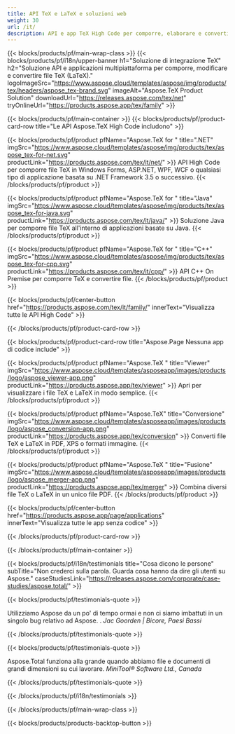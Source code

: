 ```yaml
---
title: API TeX e LaTeX e soluzioni web
weight: 30
url: /it/
description: API e app TeX High Code per comporre, elaborare e convertire documenti TeX. Questa soluzione supporta anche PDF, EPS, SVG e la maggior parte dei formati immagine come formati di output.
---
```


{{< blocks/products/pf/main-wrap-class >}}
{{< blocks/products/pf/i18n/upper-banner h1="Soluzione di integrazione TeX" h2="Soluzione API e applicazioni multipiattaforma per comporre, modificare e convertire file TeX (LaTeX)." logoImageSrc="https://www.aspose.cloud/templates/aspose/img/products/tex/headers/aspose_tex-brand.svg" imageAlt="Aspose.TeX Product Solution" downloadUrl="https://releases.aspose.com/tex/net" tryOnlineUrl="https://products.aspose.app/tex/family" >}}

{{< blocks/products/pf/main-container >}}
{{< blocks/products/pf/product-card-row title="Le API Aspose.TeX High Code includono" >}}

{{< blocks/products/pf/product pfName="Aspose.TeX for " title=".NET" imgSrc="https://www.aspose.cloud/templates/aspose/img/products/tex/aspose_tex-for-net.svg" productLink="https://products.aspose.com/tex/it/net/" >}}
API High Code per comporre file TeX in Windows Forms, ASP.NET, WPF, WCF o qualsiasi tipo di applicazione basata su .NET Framework 3.5 o successivo.
{{< /blocks/products/pf/product >}}

{{< blocks/products/pf/product pfName="Aspose.TeX for " title="Java" imgSrc="https://www.aspose.cloud/templates/aspose/img/products/tex/aspose_tex-for-java.svg" productLink="https://products.aspose.com/tex/it/java/" >}}
Soluzione Java per comporre file TeX all'interno di applicazioni basate su Java.
{{< /blocks/products/pf/product >}}

{{< blocks/products/pf/product pfName="Aspose.TeX for " title="C++" imgSrc="https://www.aspose.cloud/templates/aspose/img/products/tex/aspose_tex-for-cpp.svg" productLink="https://products.aspose.com/tex/it/cpp/" >}}
API C++ On Premise per comporre TeX e convertire file.
{{< /blocks/products/pf/product >}}

{{< blocks/products/pf/center-button href="https://products.aspose.com/tex/it/family/" innerText="Visualizza tutte le API High Code" >}}

{{< /blocks/products/pf/product-card-row >}}

{{< blocks/products/pf/product-card-row title="Aspose.Page Nessuna app di codice include" >}}

{{< blocks/products/pf/product pfName="Aspose.TeX " title="Viewer" imgSrc="https://www.aspose.cloud/templates/asposeapp/images/products/logo/aspose_viewer-app.png" productLink="https://products.aspose.app/tex/viewer" >}}
Apri per visualizzare i file TeX e LaTeX in modo semplice.
{{< /blocks/products/pf/product >}}

{{< blocks/products/pf/product pfName="Aspose.TeX" title="Conversione" imgSrc="https://www.aspose.cloud/templates/asposeapp/images/products/logo/aspose_conversion-app.png" productLink="https://products.aspose.app/tex/conversion" >}}
Converti file TeX e LaTeX in PDF, XPS o formati immagine.
{{< /blocks/products/pf/product >}}

{{< blocks/products/pf/product pfName="Aspose.TeX " title="Fusione" imgSrc="https://www.aspose.cloud/templates/asposeapp/images/products/logo/aspose_merger-app.png" productLink="https://products.aspose.app/tex/merger" >}}
Combina diversi file TeX o LaTeX in un unico file PDF.
{{< /blocks/products/pf/product >}}

{{< blocks/products/pf/center-button href="https://products.aspose.app/page/applications" innerText="Visualizza tutte le app senza codice" >}}

{{< /blocks/products/pf/product-card-row >}}

{{< /blocks/products/pf/main-container >}}

{{< blocks/products/pf/i18n/testimonials title="Cosa dicono le persone" subTitle="Non crederci sulla parola. Guarda cosa hanno da dire gli utenti su Aspose." caseStudiesLink="https://releases.aspose.com/corporate/case-studies/aspose.total/" >}}

{{< blocks/products/pf/testimonials-quote >}}
<p class="first">
 Utilizziamo Aspose da un po' di tempo ormai e non ci siamo imbattuti in un singolo bug relativo ad Aspose. .
 <em>
  Jac Goorden | Bicore, Paesi Bassi
 </em>
</p>

{{< /blocks/products/pf/testimonials-quote >}}

{{< blocks/products/pf/testimonials-quote >}}
<p class="second">
 Aspose.Total funziona alla grande quando abbiamo file e documenti di grandi dimensioni su cui lavorare.
 <em>
  MiniTool® Software Ltd., Canada
 </em>
</p>

{{< /blocks/products/pf/testimonials-quote >}}

{{< /blocks/products/pf/i18n/testimonials >}}

{{< /blocks/products/pf/main-wrap-class >}}

{{< blocks/products/products-backtop-button >}}